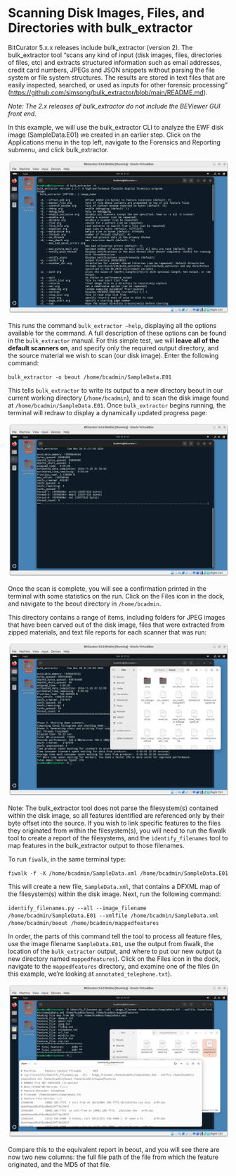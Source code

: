 # Scanning Disk Images, Files, and Directories with bulk_extractor

BitCurator 5.x.x releases include bulk_extractor (version 2). The bulk_extractor tool “scans any kind of input (disk images, files, directories of files, etc) and extracts structured information such as email addresses, credit card numbers, JPEGs and JSON snippets without parsing the file system or file system structures. The results are stored in text files that are easily inspected, searched, or used as inputs for other forensic processing” (https://github.com/simsong/bulk_extractor/blob/main/README.md).

*Note: The 2.x releases of bulk_extractor do not include the BEViewer GUI front end.*

In this example, we will use the bulk_extractor CLI to analyze the EWF disk image (SampleData.E01) we created in an earlier step. Click on the Applications menu in the top left, navigate to the Forensics and Reporting submenu, and click bulk_extractor.

![image31.png](attachments/image31.png)

This runs the command `bulk_extractor –help`, displaying all the options available for the command. A full description of these options can be found in the `bulk_extractor` manual. For this simple test, we will **leave all of the default scanners on**, and specify only the required output directory, and the source material we wish to scan (our disk image). Enter the following command:

`bulk_extractor -o beout /home/bcadmin/SampleData.E01`

This tells `bulk_extractor` to write its output to a new directory beout in our current working directory (`/home/bcadmin`), and to scan the disk image found at `/home/bcadmin/SampleData.E01`. Once `bulk_extractor` begins running, the terminal will redraw to display a dynamically updated progress page:

![image32.png](attachments/image32.png)

Once the scan is complete, you will see a confirmation printed in the terminal with some statistics on the run. Click on the Files icon in the dock, and navigate to the beout directory in `/home/bcadmin`. 

This directory contains a range of items, including folders for JPEG images that have been carved out of the disk image, files that were extracted from zipped materials, and text file reports for each scanner that was run:

![image33.png](attachments/image33.png)

Note: The bulk_extractor tool does not parse the filesystem(s) contained within the disk image, so all features identified are referenced only by their byte offset into the source. If you wish to link specific features to the files they originated from within the filesystem(s), you will need to run the fiwalk tool to create a report of the filesystems, and the `identify_filenames` tool to map features in the bulk_extractor output to those filenames.

To run `fiwalk`, in the same terminal type:

`fiwalk -f -X /home/bcadmin/SampleData.xml /home/bcadmin/SampleData.E01`

This will create a new file, `SampleData.xml`, that contains a DFXML map of the filesystem(s) within the disk image.
Next, run the following command:

`identify_filenames.py --all --image_filename /home/bcadmin/SampleData.E01 --xmlfile /home/bcadmin/SampleData.xml /home/bcadmin/beout /home/bcadmin/mappedfeatures`

In order, the parts of this command tell the tool to process all feature files, use the image filename `SampleData.E01`, use the output from fiwalk, the location of the `bulk_extractor` output, and where to put our new output (a new directory named `mappedfeatures`).
Click on the Files icon in the dock, navigate to the `mappedfeatures` directory, and examine one of the files (in this example, we’re looking at `annotated_telephone.txt`). 

![image34.png](attachments/image34.png)

Compare this to the equivalent report in beout, and you will see there are now two new columns: the full file path of the file from which the feature originated, and the MD5 of that file.
